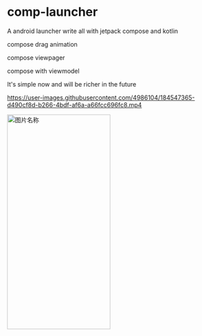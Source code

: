 # comp-launcher
A android launcher write all with jetpack compose and kotlin

compose drag animation

compose viewpager

compose with viewmodel


It's simple now  and will be richer in the future


https://user-images.githubusercontent.com/4986104/184547365-d490cf8d-b266-4bdf-af6a-a66fcc696fc8.mp4


<img src="https://github.com/dikeboy/compose-launcher/blob/main/review/splash1.png" width = "240" height = "500" alt="图片名称" align=center /> 
 


